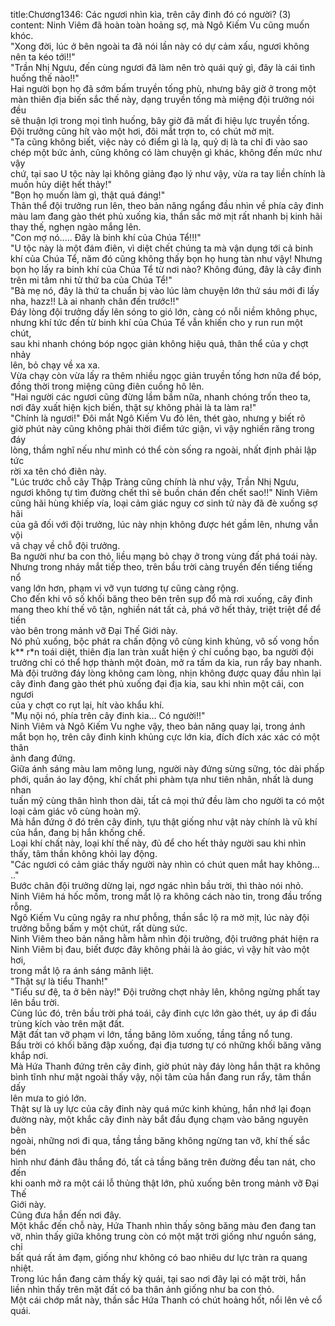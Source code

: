 title:Chương1346: Các ngươi nhìn kìa, trên cây đinh đó có người? (3)
content:
Ninh Viêm đã hoàn toàn hoảng sợ, mà Ngô Kiếm Vu cũng muốn khóc.<br>"Xong đời, lúc ở bên ngoài ta đã nói lần này có dự cảm xấu, ngươi không<br>nên ta kéo tới!!"<br>"Trần Nhị Ngưu, đến cùng ngươi đã làm nên trò quái quỷ gì, đây là cái tình<br>huống thế nào!!"<br>Hai người bọn họ đã sớm bấm truyền tống phù, nhưng bây giờ ở trong một<br>màn thiên địa biến sắc thế này, dạng truyền tống mà miệng đội trưởng nói đều<br>sẽ thuận lợi trong mọi tình huống, bây giờ đã mất đi hiệu lực truyền tống.<br>Đội trưởng cũng hít vào một hơi, đôi mắt trợn to, có chút mờ mịt.<br>"Ta cũng không biết, việc này có điểm gì là lạ, quỷ dị là ta chỉ đi vào sao<br>chép một bức ảnh, cũng không có làm chuyện gì khác, không đến mức như vậy<br>chứ, tại sao U tộc này lại không giảng đạo lý như vậy, vừa ra tay liền chính là<br>muốn hủy diệt hết thảy!"<br>"Bọn họ muốn làm gì, thật quá đáng!"<br>Thân thể đội trưởng run lên, theo bản năng ngẩng đầu nhìn về phía cây đinh<br>màu lam đang gào thét phủ xuống kia, thần sắc mờ mịt rất nhanh bị kinh hãi<br>thay thế, nghẹn ngào mắng lên.<br>"Con mợ nó..... Đây là binh khí của Chúa Tể!!!"<br>"U tộc này là một đám điên, vì diệt chết chúng ta mà vận dụng tới cả binh<br>khí của Chúa Tể, năm đó cũng không thấy bọn họ hung tàn như vậy! Nhưng<br>bọn họ lấy ra binh khí của Chúa Tể từ nơi nào? Không đúng, đây là cây đinh<br>trên mi tâm nhi tử thứ ba của Chúa Tể!"<br>"Bà mẹ nó, đây là thứ ta chuẩn bị vào lúc làm chuyện lớn thứ sáu mới đi lấy<br>nha, hazz!! Là ai nhanh chân đến trước!!"<br>Đáy lòng đội trưởng dấy lên sóng to gió lớn, càng có nỗi niềm không phục,<br>nhưng khí tức đến từ binh khí của Chúa Tể vẫn khiến cho y run run một chút,<br>sau khi nhanh chóng bóp ngọc giản không hiệu quả, thân thể của y chợt nhảy<br>lên, bỏ chạy về xa xa.<br>Vừa chạy còn vừa lấy ra thêm nhiều ngọc giản truyền tống hơn nữa để bóp,<br>đồng thời trong miệng cũng điên cuồng hô lên.<br>"Hai người các ngươi cũng đừng lầm bầm nữa, nhanh chóng trốn theo ta,<br>nơi đây xuất hiện kịch biến, thật sự không phải là ta làm ra!"<br>"Chính là ngươi!" Đôi mắt Ngô Kiếm Vu đỏ lên, thét gào, nhưng y biết rõ<br>giờ phút này cũng không phải thời điểm tức giận, vì vậy nghiến răng trong đáy<br>lòng, thầm nghĩ nếu như mình có thể còn sống ra ngoài, nhất định phải lập tức<br>rời xa tên chó điên này.<br>"Lúc trước chỗ cây Thập Tràng cũng chính là như vậy, Trần Nhị Ngưu,<br>ngươi không tự tìm đường chết thì sẽ buồn chán đến chết sao!!" Ninh Viêm<br>cũng hãi hùng khiếp vía, loại cảm giác nguy cơ sinh tử này đã đè xuống sợ hãi<br>của gã đối với đội trưởng, lúc này nhịn không được hét gầm lên, nhưng vẫn vội<br>vã chạy về chỗ đội trưởng.<br>Ba người như ba con thỏ, liều mạng bỏ chạy ở trong vùng đất phá toái này.<br>Nhưng trong nháy mắt tiếp theo, trên bầu trời càng truyền đến tiếng tiếng nổ<br>vang lớn hơn, phạm vi vỡ vụn tương tự cũng càng rộng.<br>Cho đến khi vô số khối băng theo bên trên sụp đổ mà rơi xuống, cây đinh<br>mang theo khí thế vô tận, nghiền nát tất cả, phá vỡ hết thảy, triệt triệt để để tiến<br>vào bên trong mảnh vỡ Đại Thế Giới này.<br>Nó phủ xuống, bộc phát ra chấn động vô cùng kinh khủng, vô số vong hồn<br>k** r*n toái diệt, thiên địa lan tràn xuất hiện ý chí cuồng bạo, ba người đội<br>trưởng chỉ có thể hợp thành một đoàn, mở ra tấm da kia, run rẩy bay nhanh.<br>Mà đội trưởng đáy lòng không cam lòng, nhịn không được quay đầu nhìn lại<br>cây đinh đang gào thét phủ xuống đại địa kia, sau khi nhìn một cái, con ngươi<br>của y chợt co rụt lại, hít vào khẩu khí.<br>"Mụ nội nó, phía trên cây đinh kia... Có người!!"<br>Ninh Viêm và Ngô Kiếm Vu nghe vậy, theo bản năng quay lại, trong ánh<br>mắt bọn họ, trên cây đinh kinh khủng cực lớn kia, đích đích xác xác có một thân<br>ảnh đang đứng.<br>Giữa ánh sáng màu lam mông lung, người này đứng sừng sững, tóc dài phấp<br>phới, quần áo lay động, khí chất phi phàm tựa như tiên nhân, nhất là dung nhan<br>tuấn mỹ cùng thân hình thon dài, tất cả mọi thứ đều làm cho người ta có một<br>loại cảm giác vô cùng hoàn mỹ.<br>Mà hắn đứng ở đó trên cây đinh, tựu thật giống như vật này chính là vũ khí<br>của hắn, đang bị hắn khống chế.<br>Loại khí chất này, loại khí thế này, đủ để cho hết thảy người sau khi nhìn<br>thấy, tâm thần không khỏi lay động.<br>"Các ngươi có cảm giác thấy người này nhìn có chút quen mắt hay không...<br>.."<br>Bước chân đội trưởng dừng lại, ngơ ngác nhìn bầu trời, thì thào nói nhỏ.<br>Ninh Viêm há hốc mồm, trong mắt lộ ra không cách nào tin, trong đầu trống<br>rỗng.<br>Ngô Kiếm Vu cũng ngây ra như phỗng, thần sắc lộ ra mờ mịt, lúc này đội<br>trưởng bỗng bấm y một chút, rất dùng sức.<br>Ninh Viêm theo bản năng hằm hằm nhìn đội trưởng, đội trưởng phát hiện ra<br>Ninh Viêm bị đau, biết được đây không phải là ảo giác, vì vậy hít vào một hơi,<br>trong mắt lộ ra ánh sáng mãnh liệt.<br>"Thật sự là tiểu Thanh!"<br>"Tiểu sư đệ, ta ở bên này!" Đội trưởng chợt nhảy lên, không ngừng phất tay<br>lên bầu trời.<br>Cùng lúc đó, trên bầu trời phá toái, cây đinh cực lớn gào thét, uy áp đi đầu<br>trùng kích vào trên mặt đất.<br>Mặt đất tan vỡ phạm vi lớn, tầng băng lõm xuống, tầng tầng nổ tung.<br>Bầu trời có khối băng đập xuống, đại địa tương tự có những khối băng văng<br>khắp nơi.<br>Mà Hứa Thanh đứng trên cây đinh, giờ phút này đáy lòng hắn thật ra không<br>bình tĩnh như mặt ngoài thấy vậy, nội tâm của hắn đang run rẩy, tâm thần dấy<br>lên mưa to gió lớn.<br>Thật sự là uy lực của cây đinh này quá mức kinh khủng, hắn nhớ lại đoạn<br>đường này, một khắc cây đinh này bắt đầu đụng chạm vào băng nguyên bên<br>ngoài, những nơi đi qua, tầng tầng băng không ngừng tan vỡ, khí thế sắc bén<br>hình như đánh đâu thắng đó, tất cả tầng băng trên đường đều tan nát, cho đến<br>khi oanh mở ra một cái lỗ thủng thật lớn, phủ xuống bên trong mảnh vỡ Đại Thế<br>Giới này.<br>Cũng đưa hắn đến nơi đây.<br>Một khắc đến chỗ này, Hứa Thanh nhìn thấy sông băng màu đen đang tan<br>vỡ, nhìn thấy giữa không trung còn có một mặt trời giống như nguồn sáng, chỉ<br>bất quá rất ảm đạm, giống như không có bao nhiêu dư lực tràn ra quang nhiệt.<br>Trong lúc hắn đang cảm thấy kỳ quái, tại sao nơi đây lại có mặt trời, hắn<br>liền nhìn thấy trên mặt đất có ba thân ảnh giống như ba con thỏ.<br>Một cái chớp mắt này, thần sắc Hứa Thanh có chút hoảng hốt, nổi lên vẻ cổ<br>quái.